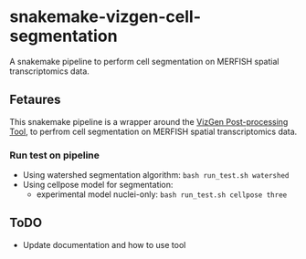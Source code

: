 # snakemake-vizgen-cell-segmentation
A snakemake pipeline to perform cell segmentation on MERFISH spatial transcriptomics data.

## Fetaures
This snakemake pipeline is a wrapper around the [VizGen Post-processing Tool](https://vizgen.github.io/vizgen-postprocessing/index.html),
to perfrom cell segmentation on MERFISH spatial transcriptomics data.

### Run test on pipeline

- Using watershed segmentation algorithm: `bash run_test.sh watershed`
- Using cellpose model for segmentation:
    - experimental model nuclei-only: `bash run_test.sh cellpose three`


## ToDO
- Update documentation and how to use tool
